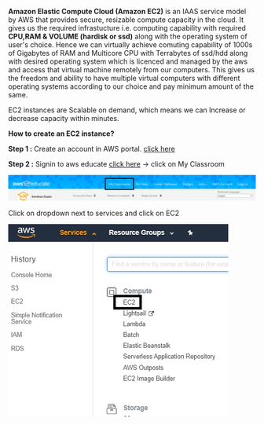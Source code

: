 **Amazon Elastic Compute Cloud (Amazon EC2)** is an IAAS service model by AWS that provides secure, resizable compute capacity in the cloud.
It gives us the required infrastucture i.e. computing capability with required **CPU,RAM & VOLUME (hardisk or ssd)** along with the operating system of user's choice.
Hence we can virtually achieve comuting capability of 1000s of Gigabytes of RAM and Multicore CPU with Terrabytes of ssd/hdd along with desired operating system which is licenced
and managed by the aws and access that virtual machine remotely from our computers. This gives us the freedom and ability to have multiple virtual computers with different
operating systems according to our choice and pay minimum amount of the same.

EC2 instances are Scalable on demand, which means we can Increase or decrease capacity within minutes.

**How to create an EC2 instance?**

**Step 1 :** Create an account in AWS portal. [click here](https://portal.aws.amazon.com/billing/signup#/start)

**Step 2 :** Signin to aws educate [click here](https://www.awseducate.com/student/s/) -> click on My Classroom 

![](img/img1.jpg)



Click on dropdown next to services and click on EC2

![](img/ec21.jpg)

